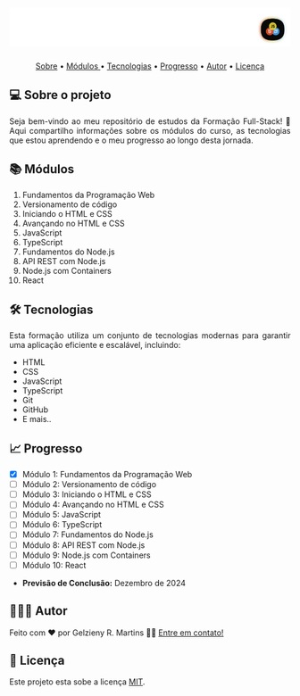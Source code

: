 <h1 align="center">
  <img alt="Logo" title="Fullstack Training" src=".github/img/logo.png"/>
</h1>


<p align="center">
 <a href="#-sobre-o-projeto">Sobre</a> •
 <a href="#-modulos">Módulos </a> •
 <a href="#-tecnologias">Tecnologias</a> • 
 <a href="#-progresso">Progresso</a> • 
 <a href="#-autor">Autor</a> • 
 <a href="#user-content--licença">Licença</a>
</p>


## 💻 Sobre o projeto

<p align="justify">
Seja bem-vindo ao meu repositório de estudos da Formação Full-Stack! 🚀 Aqui compartilho informações sobre os módulos do curso, as tecnologias que estou aprendendo e o meu progresso ao longo desta jornada.
</p>

## 📚 Módulos

1. Fundamentos da Programação Web
2. Versionamento de código
3. Iniciando o HTML e CSS
4. Avançando no HTML e CSS
5. JavaScript
6. TypeScript
7. Fundamentos do Node.js
8. API REST com Node.js
9. Node.js com Containers
10. React

## 🛠 Tecnologias

<p align="justify">Esta formação utiliza um conjunto de tecnologias modernas para garantir uma aplicação eficiente e escalável, incluindo:</p>

* HTML
* CSS
* JavaScript
* TypeScript
* Git
* GitHub
* E mais..

## 📈 Progresso

- [x] Módulo 1: Fundamentos da Programação Web   
- [ ] Módulo 2: Versionamento de código  
- [ ] Módulo 3: Iniciando o HTML e CSS   
- [ ] Módulo 4: Avançando no HTML e CSS   
- [ ] Módulo 5: JavaScript            
- [ ] Módulo 6: TypeScript            
- [ ] Módulo 7: Fundamentos do Node.js       
- [ ] Módulo 8: API REST com Node.js      
- [ ] Módulo 9: Node.js com Containers 
- [ ] Módulo 10: React 
- **Previsão de Conclusão:** Dezembro de 2024


## 🧑🏻‍💻 Autor

Feito com ❤️ por Gelzieny R. Martins 👋🏽 [Entre em contato!](https://www.linkedin.com/in/gelzieny/)

## 📝 Licença

Este projeto esta sobe a licença [MIT](./LICENSE).